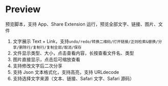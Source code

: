 # Preview
预览脚本，支持 App、Share Extension 运行，预览全部文字、链接、图片、文件

1. 文字展示 Text + Link，支持`undo/redo/转换二维码/打开链接/正则检索&替换/分享/删除行/复制行/复制全部/取消/保存`
2. 文件显示类型、大小，点击查看内容，长按查看文件名、类型
3. 图片直接显示，点击后可缩放查看
4. 支持修改文字后二次分享
5. 支持 Json 文本格式化，支持高亮，支持 URLdecode
6. 支持选择文字来源（文本、链接、Safari 文字、Safari 源码）